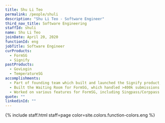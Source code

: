 ```yaml
---
title: Shu Li Teo
permalink: /people/shuli
description: "Shu Li Teo - Software Engineer"
third_nav_title: Software Engineering
staffId: shuli
name: Shu Li Teo
joinDate: April 20, 2020
functionId: eng
jobTitle: Software Engineer
curProducts:
  - FormSG
  - Signify
pastProducts:
  - GovLogin
  - TemperatureSG
accomplishments:
  - Part of founding team which built and launched the Signify product, which leverages Sign with Singpass to allow agencies to collect Secure Electronic Signatures for government documents. Signify now has more than 100 agencies onboard.
  - Built the Waiting Room for FormSG, which handled >400k submissions for NDP.
  - Worked on various features for FormSG, including Singpass/Corppass integrations, virus scanner, form prefills.
quote: ""
linkedinId: ""
---
```


{% include staff.html staff=page color=site.colors.function-colors.eng %}
